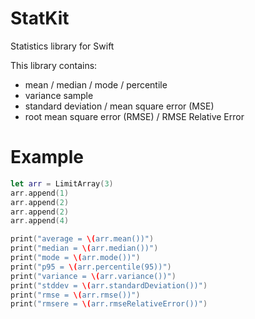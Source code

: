 # StatKit
Statistics library for Swift

This library contains:

- mean / median / mode / percentile
- variance sample
- standard deviation / mean square error (MSE) 
- root mean square error (RMSE) / RMSE Relative Error

# Example

```swift
let arr = LimitArray(3)
arr.append(1)
arr.append(2)
arr.append(2)
arr.append(4)

print("average = \(arr.mean())")
print("median = \(arr.median())")
print("mode = \(arr.mode())")
print("p95 = \(arr.percentile(95))")
print("variance = \(arr.variance())")
print("stddev = \(arr.standardDeviation())")
print("rmse = \(arr.rmse())")
print("rmsere = \(arr.rmseRelativeError())")
```
